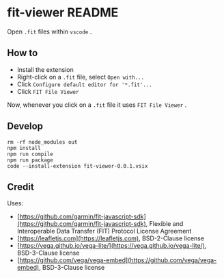 # fit-viewer README

Open `.fit` files within `vscode` . 

## How to

* Install the extension
* Right-click on a `.fit` file, select `Open with...`
* Click `Configure default editor for '*.fit'...`
* Click `FIT File Viewer`

Now, whenever you click on a `.fit` file it uses `FIT File Viewer` .

## Develop

```
rm -rf node_modules out    
npm install
npm run compile
npm run package
code --install-extension fit-viewer-0.0.1.vsix
```

## Credit

Uses:
* [https://github.com/garmin/fit-javascript-sdk](https://github.com/garmin/fit-javascript-sdk), Flexible and Interoperable Data Transfer (FIT) Protocol License Agreement
* [https://leafletjs.com](https://leafletjs.com), BSD-2-Clause license
* [https://vega.github.io/vega-lite/](https://vega.github.io/vega-lite/), BSD-3-Clause license
* [https://github.com/vega/vega-embed](https://github.com/vega/vega-embed), BSD-3-Clause license
